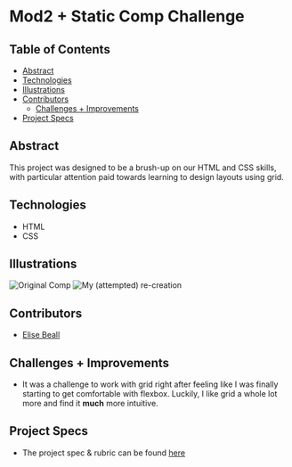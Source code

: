 # Mod2 + Static Comp Challenge

## Table of Contents
  - [Abstract](#abstract)
  - [Technologies](#technologies)
  - [Illustrations](#illustrations)
  - [Contributors](#contributors)
	- [Challenges + Improvements](#challenges-+-Improvements)
  - [Project Specs](#project-specs)

## Abstract
  This project was designed to be a brush-up on our HTML and CSS skills, with particular attention paid towards learning to design layouts using grid.

## Technologies
  - HTML
  - CSS


## Illustrations
![Original Comp](https://frontend.turing.edu/assets/images/static-comp-challenge-2.jpg)
![My (attempted) re-creation]()



## Contributors
  - [Elise Beall](http://www.github.com/elisebeall)

## Challenges + Improvements
  - It was a challenge to work with grid right after feeling like I was finally starting to get comfortable with flexbox.  Luckily, I like grid a whole lot more and find it **much** more intuitive.

## Project Specs
  - The project spec & rubric can be found [here](https://frontend.turing.edu/projects/module-1/m1-static-comp)

